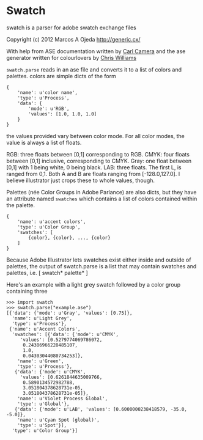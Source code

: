 # Swatch

swatch is a parser for adobe swatch exchange files

Copyright (c) 2012 Marcos A Ojeda http://generic.cx/


With help from ASE documentation written by [Carl Camera](http://iamacamera.org/default.aspx?id=109) and
the ase generator written for colourlovers by [Chris Williams](http://www.colourlovers.com/ase.phps)


`swatch.parse` reads in an ase file and converts it to a list of colors and
palettes. colors are simple dicts of the form

    {
        'name': u'color name',
        'type': u'Process',
        'data': {
            'mode': u'RGB',
            'values': [1.0, 1.0, 1.0]
        }
    }

the values provided vary between color mode. For all color modes, the
value is always a list of floats.

RGB: three floats between [0,1]  corresponding to RGB.
CMYK: four floats between [0,1] inclusive, corresponding to CMYK.
Gray: one float between [0,1] with 1 being white, 0 being black.
LAB: three floats. The first L, is ranged from 0,1. Both A and B are
floats ranging from [-128.0,127.0]. I believe illustrator just crops
these to whole values, though.

Palettes (née Color Groups in Adobe Parlance) are also dicts, but they have an
attribute named `swatches` which contains a list of colors contained within
the palette.

    {
        'name': u'accent colors',
        'type': u'Color Group',
        'swatches': [
            {color}, {color}, ..., {color}
        ]
    }

Because Adobe Illustrator lets swatches exist either inside and outside
of palettes, the output of swatch.parse is a list that may contain
swatches and palettes, i.e. [ swatch* palette* ]

Here's an example with a light grey swatch followed by a color group containing three

    >>> import swatch
    >>> swatch.parse("example.ase")
    [{'data': {'mode': u'Gray', 'values': [0.75]},
      'name': u'Light Grey',
      'type': u'Process'},
     {'name': u'Accent Colors',
      'swatches': [{'data': {'mode': u'CMYK',
         'values': [0.5279774069786072,
          0.24386966228485107,
          1.0,
          0.04303044080734253]},
        'name': u'Green',
        'type': u'Process'},
       {'data': {'mode': u'CMYK',
         'values': [0.6261844635009766,
          0.5890134572982788,
          3.051804378628731e-05,
          3.051804378628731e-05]},
        'name': u'Violet Process Global',
        'type': u'Global'},
       {'data': {'mode': u'LAB', 'values': [0.6000000238418579, -35.0, -5.0]},
        'name': u'Cyan Spot (global)',
        'type': u'Spot'}],
      'type': u'Color Group'}]
